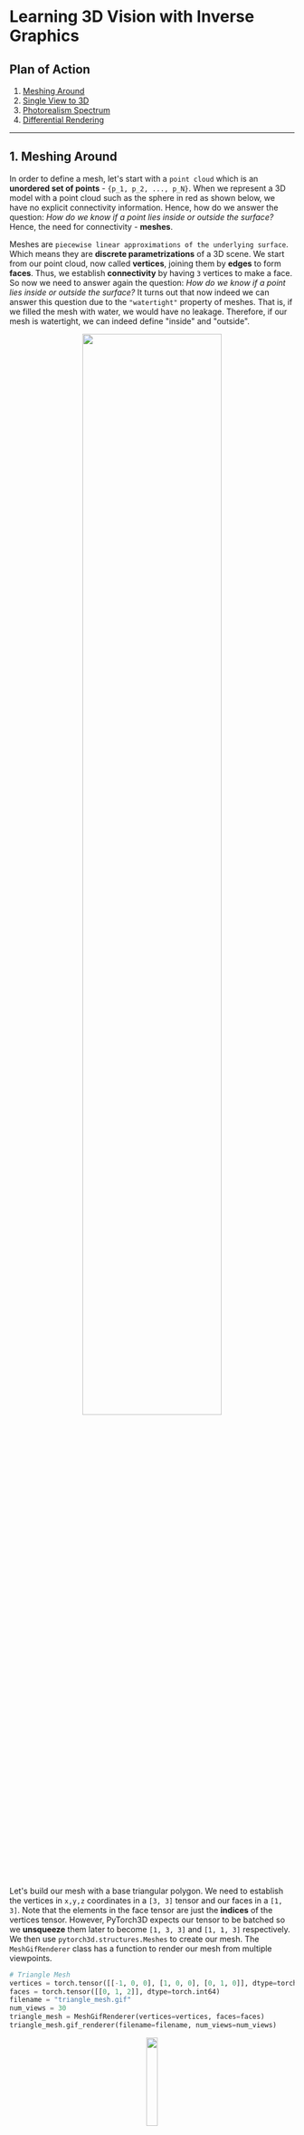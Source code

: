# Learning 3D Vision with Inverse Graphics

## Plan of Action

1. [Meshing Around](#ma)
2. [Single View to 3D](#sv3d)
3. [Photorealism Spectrum](#ps)
4. [Differential Rendering](#dr)




-------------------------
<a name="ma"></a>
## 1. Meshing Around
In  order to define a mesh, let's start with a ```point cloud``` which is an **unordered set of points** - ```{p_1, p_2, ..., p_N}```. When we represent a 3D model with a point cloud such as the sphere in red as shown below, we have no explicit connectivity information. Hence,  how do we answer the question: _How do we know if a point lies inside or outside the surface?_ Hence, the need for connectivity - **meshes**.

Meshes are ```piecewise linear approximations of the underlying surface```. Which means they are **discrete parametrizations** of a 3D scene. We start from our point cloud, now called **vertices**, joining them by **edges** to form **faces**. Thus, we establish **connectivity** by having ```3``` vertices to make a face. So now we need to answer again the question: _How do we know if a point lies inside or outside the surface?_ It turns out that now indeed we can answer this question due to the ```"watertight"``` property of meshes. That is, if we filled the mesh with water, we would have no leakage. Therefore, if our mesh is watertight, we can indeed define "inside" and "outside". 


<p align="center">
  <img src="https://github.com/yudhisteer/Rendering-Basics-with-PyTorch3D/assets/59663734/9a4a3334-cd07-4276-8a2d-b0b22574dddd" width="70%" />
</p>


Let's build our mesh with a base triangular polygon. We need to establish the vertices in ```x,y,z``` coordinates in a ```[3, 3]``` tensor and our faces in a ```[1, 3]```. Note that the elements in the face tensor are just the **indices** of the vertices tensor. However, PyTorch3D expects our tensor to be batched so we **unsqueeze** them later to become ```[1, 3, 3]``` and ```[1, 1, 3]``` respectively. We then use ```pytorch3d.structures.Meshes``` to create our mesh. The ```MeshGifRenderer``` class has a function to render our mesh from multiple viewpoints.

```python
# Triangle Mesh
vertices = torch.tensor([[-1, 0, 0], [1, 0, 0], [0, 1, 0]], dtype=torch.float32)
faces = torch.tensor([[0, 1, 2]], dtype=torch.int64)
filename = "triangle_mesh.gif"
num_views = 30
triangle_mesh = MeshGifRenderer(vertices=vertices, faces=faces)
triangle_mesh.gif_renderer(filename=filename, num_views=num_views)
```

<p align="center">
  <img src="https://github.com/yudhisteer/Rendering-Basics-with-PyTorch3D/assets/59663734/8aa00eb7-2e95-4a59-84b8-1502aec647aa" width="20%" />
</p>

### 1.1 Building mesh by mesh

Now that we have built a triangular mesh. We can use this as a base to create more complex 3D models such as a **cube**. Note that we need to use ```two``` sets of triangle faces to represent ```one``` face of the cube. Our cube will have ```8``` vertices and ```12``` triangular faces. Below is a step-by-step of joining all the 12 faces to form the final cube:



![square_mesh_0](https://github.com/yudhisteer/Rendering-Basics-with-PyTorch3D/assets/59663734/5c2ffa90-5a6a-423e-8e49-6778bb92dbdf)
![square_mesh_1](https://github.com/yudhisteer/Rendering-Basics-with-PyTorch3D/assets/59663734/4c93c08a-9af8-47b6-9bed-7f9b9c9de148)
![square_mesh_2](https://github.com/yudhisteer/Rendering-Basics-with-PyTorch3D/assets/59663734/10b999ac-2477-42cc-9bfb-e4e4810fdd92)
![square_mesh_3](https://github.com/yudhisteer/Rendering-Basics-with-PyTorch3D/assets/59663734/7826394f-9569-45dc-a3f8-299d8c7badef)
![square_mesh_4](https://github.com/yudhisteer/Rendering-Basics-with-PyTorch3D/assets/59663734/c63cd921-fd99-4f10-96dd-4c5352bda481)
![square_mesh_5](https://github.com/yudhisteer/Rendering-Basics-with-PyTorch3D/assets/59663734/8a155c59-9092-498e-a00b-800a8429db42)
![square_mesh_6](https://github.com/yudhisteer/Rendering-Basics-with-PyTorch3D/assets/59663734/1605f495-7657-4042-b857-10646950fe00)
![square_mesh_7](https://github.com/yudhisteer/Rendering-Basics-with-PyTorch3D/assets/59663734/154ee8e4-40dc-4988-9691-3c4d3c04b996)
![square_mesh_8](https://github.com/yudhisteer/Rendering-Basics-with-PyTorch3D/assets/59663734/8240347a-96ed-4988-a5ce-63609862f752)
![square_mesh_9](https://github.com/yudhisteer/Rendering-Basics-with-PyTorch3D/assets/59663734/0169c30c-ae4d-48b3-8fbd-352070a6741c)
![square_mesh_10](https://github.com/yudhisteer/Rendering-Basics-with-PyTorch3D/assets/59663734/79857298-9029-4251-bce7-6ed8d13504d8)
![square_mesh_11](https://github.com/yudhisteer/Rendering-Basics-with-PyTorch3D/assets/59663734/64cc9fac-6f51-40a4-ab2e-092afc10844a)

### 1.1 Render Mesh with Texture
Although we showed how our 3D model are made up of triangular meshes, we kind of jump ahead in rendering a mesh. Now let's look at a step by step process of how we can import a ".obj" file, its texture from a ```.mtl``` file and render it.

#### 1.1.1 Load data
We first start by loading our data using the ```load_obj``` function from ```pytorch3d.io```. This returns the vertices of shape ```[N_v, 3]```, the ```face_props``` tuple which contains the **vertex indices** (**verts_idx**) of shape ```[N_f, 3]``` and **texture indices** (**textures_idx**) of similar shape ```[N_f, 3]```, and the ```aux``` tuple which contains the **uv coordinate per vertex** (**verts_uvs**) of shape ```[N_t, 2]```.

```python
vertices, face_props, aux = load_obj(data_file)
```

```python
print(vertices.shape) #[N_v, 3]

faces = face_props.verts_idx #[N_f, 3]
faces_uvs = face_props.textures_idx #[N_f, 3]

verts_uvs = text_props.verts_uvs #[N_t, 2]
```

Note that all Pytorch3D elements need to be batched.

```python
vertices = vertices.unsqueeze(0)  # [1 x N_v x 3]
faces = faces.unsqueeze(0)  # [1 x N_f x 3]
```

#### 1.1.2 Load Texture
Pytorch3d mainly supports 3 types of textures formats **TexturesUV**, **TexturesVertex** and **TexturesAtlas**. TexturesVertex has only one color per vertex. TexturesUV has rather one color per corner of a face. The 3D object file ```.obj``` directs to the material ```.mtl``` file and the material file directs to the texture ``.png``` file. So if we only have a ```.obj``` file we can still render our mesh using a texture of our choice as such:

```python
texture_rgb = torch.ones_like(vertices.unsqueeze(0)) # [1 x N_v X 3]
texture_rgb = texture_rgb * torch.tensor([0.7, 0.7, 1])
```

We use ```TexturesVertex``` to define a texture for the rendering:

```python
textures = pytorch3d.renderer.TexturesVertex(texture_rgb)
```

However if we do have a texture map, we can load it as a normal image and visualize it:

```python
texture_map = plt.imread("cow_texture.png") #(1024, 1024, 3)
plt.imshow(texture_map)
plt.show()
```

<p align="center">
  <img src="https://github.com/yudhisteer/Learning-for-3D-Vision-with-Inverse-Graphics/assets/59663734/d177293c-feab-46af-9eb1-ee5c5f63f4d7" width="40%" />
</p>


We then use ```TexturesUV``` which is an auxiliary datastructure for storing vertex uv and texture maps for meshes.

```python
textures = pytorch3d.renderer.TexturesUV(
                        maps=torch.tensor([texture_map]),
                        faces_uvs=faces_uvs.unsqueeze(0),
                        verts_uvs=verts_uvs.unsqueeze(0)).to(device)
```


#### 1.1.3 Create Mesh
Next, we create an instance of a mesh using ```pytorch3d.structures.Meshes```. Our arguments are the vertices and faces batched, and the textures.

```python
meshes = pytorch3d.structures.Meshes(
    verts=vertices.unsqueeze(0), # batched tensor or a list of tensors
    faces=faces.unsqueeze(0),
    textures=textures)
```

#### 1.1.4 Position a Camera
We want to be able to generate images of our 3D model so we set up a camera. Below are the 4 coordinate systems for 3D data:

1. **World Coordinate System**: The environment where the object or scene exists.
2. **Camera View Coordinate System**: Originates at the image plane with the Z-axis perpendicular to this plane, and orientations are such that +X points left, +Y points up, and +Z points outward. A rotation (R) and translation (T) transform this from the world system.
3. **NDC (Normalized Device Coordinate) System**: Normalizes the coordinates within a view volume, with specific mappings for the corners based on aspect ratios and the near and far planes. This transformation uses the camera projection matrix (P).
4. **Screen Coordinate System**: Maps the view volume to pixel space, where (0,0) and (W,H) represent the top left and bottom right corners of the viewable screen, respectively.


<p align="center">
  <img src="https://github.com/yudhisteer/Learning-for-3D-Vision-with-Inverse-Graphics/assets/59663734/38bc9210-6967-43cd-9854-c7b160a384d1" width="90%" />
</p>
<div align="center">
    <p>Image source: <a href="https://arxiv.org/abs/1612.00593">PointNet: Deep Learning on Point Sets for 3D Classification and Segmentation</a></p>
</div>


We use the ```pytorch3d.renderer.FoVPerspectiveCameras``` function to generate a camera. Our 3D object lives in the world coordinates and we want to visualzie it in the image coordinates. We first need a **rotation** and **translation** matrix to build the **extrinsic matrix** of the camera, the **intrinsic matrix** will be supplied by PyTorch3D. 

```python
R = torch.eye(3).unsqueeze(0) # [1, 3, 3]
T = torch.tensor([[0, 0, 3]]) # [1, 3]

cameras = pytorch3d.renderer.FoVPerspectiveCameras(
    R=R,
    T=T,
    fov=60,
    device=device)
```

<p align="center">
  <img src="https://github.com/yudhisteer/Learning-for-3D-Vision-with-Inverse-Graphics/assets/59663734/246c18fe-64f7-4623-80ef-fe0e60e1552b" width="40%" />
</p>


Below we have the extrinsic matrix which consists of the translation and rotation matrix in **homogeneous** coordinates. 

```python
transform = cameras.get_world_to_view_transform()
print(transform.get_matrix()) # [1, 4, 4]
```

```python
tensor([[[ 1.,  0.,  0.,  0.],
         [ 0.,  1.,  0.,  0.],
         [ 0.,  0.,  1.,  0.],
         [ 0.,  0., 3.,  1.]]], device='cuda:0')
```
In the project [Pseudo-LiDARs with Stereo Vision](https://github.com/yudhisteer/Pseudo-LiDARs-with-Stereo-Vision), I explain more about the camera coordinate system:

<p align="center">
  <img src="https://github.com/yudhisteer/Learning-for-3D-Vision-with-Inverse-Graphics/assets/59663734/63ce3160-35c1-4bda-94e7-1d1a8e58fa2c" width="50%" />
</p>

Now when rendering an image, we may experience that our rendered image is white because the camera is not face our mesh. We have 2 solutions for this: **move the mesh** or **move the camera**.

We rotate our mesh 90 degrees clockwise. Notice how the camera is always facing towards the x-axis.

```python
relative_rotation = pytorch3d.transforms.euler_angles_to_matrix(torch.tensor([0, np.pi/2, 0]), "XYZ") # [3, 3]
vertices_rotate = vertices @ relative_rotation # [N_v, 3]
```

<table>
  <tr>
    <th><b>Before rotation</b></th>
    <th><b>After rotation</b></th>
  </tr>
  <tr>
    <td>
      <img src="https://github.com/yudhisteer/Learning-for-3D-Vision-with-Inverse-Graphics/assets/59663734/71b564b1-b3da-42bb-9c93-29c7f940fa91" alt="Image 1">
    </td>
    <td>
      <img src="https://github.com/yudhisteer/Learning-for-3D-Vision-with-Inverse-Graphics/assets/59663734/08e755f3-6cf9-4fff-a613-fc6ae9ab3439" alt="Image 2">
    </td>
  </tr>
</table>

Or we rotate the camera. Notice how the camera is now facing towards the z-axis:

```python
relative_rotation = pytorch3d.transforms.euler_angles_to_matrix(torch.tensor([0, np.pi/2, 0]), "XYZ") # [3, 3]
R_rotate = relative_rotation.unsqueeze(0) # [1, 3, 3]
```

<table>
  <tr>
    <th><b>Before rotation</b></th>
    <th><b>After rotation</b></th>
  </tr>
  <tr>
    <td>
      <img src="https://github.com/yudhisteer/Learning-for-3D-Vision-with-Inverse-Graphics/assets/59663734/71b564b1-b3da-42bb-9c93-29c7f940fa91" alt="Image 1">
    </td>
    <td>
      <img src="https://github.com/yudhisteer/Learning-for-3D-Vision-with-Inverse-Graphics/assets/59663734/9075d493-87a4-420b-bbf2-42a1b26d09be" alt="Image 2">
    </td>
  </tr>
</table>


#### 1.1.5 Create a renderer
To create a render we need a **rasterizer** which is given a pixel, which triangles correspond to it and a **shader**, that is, given triangle, texture, lighting, etc, how should the pixel be colored. 

```python
image_size = 512

# Rasterizer
raster_settings = pytorch3d.renderer.RasterizationSettings(image_size=image_size)
rasterizer = pytorch3d.renderer.MeshRasterizer(
    raster_settings=raster_settings)

# Shader
shader = pytorch3d.renderer.HardPhongShader(device=device)
```

```python
# Renderer
renderer = pytorch3d.renderer.MeshRenderer(
    rasterizer=rasterizer,
    shader=shader)
```


#### 1.1.6 Set up light
Our image will be pretty dark if we do not set up a light source in our world.

```python
lights = pytorch3d.renderer.PointLights(location=[[0, 0, -3]], device=device)
```

#### 1.1.7 Render Mesh


```python
image = renderer(meshes, cameras=cameras, lights=lights)
plt.imshow(image[0].cpu().numpy())
plt.show()
```


<p align="center">
  <img src="https://github.com/yudhisteer/Learning-for-3D-Vision-with-Inverse-Graphics/assets/59663734/f554efe4-3a91-4faa-8f66-7ecdfbb7d405" width="40%" />
  <img src="https://github.com/yudhisteer/Learning-for-3D-Vision-with-Inverse-Graphics/assets/59663734/e228231f-4f51-4c53-bae2-c29bd23060db" width="40%" />
</p>


### 1.2 Rendering Generic 3D Representations

#### 1.2.1 Rendering Point Clouds from RGB-D Images
Our dataset contains 3 images of the same plan. We have the RGB image, a depth map, a mask, and a Pytorch3D camera corresponding to the pose that the image was taken from. Frst, we want to convert the depth map int oa point cloud. For  that, we make use of the ```unproject_depth_image``` function which uses the camera intrinsics and extrinisics to cast a ray from every pixel in the image into world coordinates space. The ray's final distance is the depth value at that pixel, and the color of each point can be determined from the corresponding image pixel.

<p align="center">
  <img src="https://github.com/yudhisteer/Learning-for-3D-Vision-with-Inverse-Graphics/assets/59663734/27add765-3897-4b15-b847-146e0798a6bf" width="60%" />
</p>

<p align="center">
  <img src="https://github.com/yudhisteer/Learning-for-3D-Vision-with-Inverse-Graphics/assets/59663734/a9b0ab66-b165-404f-87b0-c4747b76df6d" width="49%" />
  <img src="https://github.com/yudhisteer/Learning-for-3D-Vision-with-Inverse-Graphics/assets/59663734/447cfc5b-c8c6-4de1-a313-bc9ddfaa1e5e" width="49%" />
</p>


#### 1.2.2 Parametric Functions
We can define a 3D object as a **parameteric function** and sample points along its surface and render these points. If we were to define the equation of a sphere with center ```(x_0, y_0, z_0)``` and radius ```R```. 

<p align="center">
  <img src="https://github.com/yudhisteer/Learning-3D-Vision-with-Inverse-Graphics/assets/59663734/b616a09b-9428-4323-82c8-d963b73244cd"/>
</p>

Now if we were to define the **parameteric function** of the sphere using the elevation angle (theta) and the azimuth angle (phi). Note that by sampling values of theta and phi, we can generate a sphere point cloud. 

<p align="center">
  <img src="https://github.com/yudhisteer/Learning-3D-Vision-with-Inverse-Graphics/assets/59663734/e9decac9-5f5b-4def-afd6-42c57686502e"/>
</p>

Below are the rendered point clouds where we sampled ```50```, ```300``` and ```1000``` points on the surface respectively.

<p align="center">
  <img src="https://github.com/yudhisteer/Learning-3D-Vision-with-Inverse-Graphics/assets/59663734/6a66b82b-e239-48ae-8bf1-1629f4fc40a7" width="30%" />
  <img src="https://github.com/yudhisteer/Learning-3D-Vision-with-Inverse-Graphics/assets/59663734/2c1d61fc-24be-463b-b14e-dab07c824b81" width="30%" />
  <img src="https://github.com/yudhisteer/Learning-3D-Vision-with-Inverse-Graphics/assets/59663734/9dd55c63-539e-40de-a5a5-8f9b8cf74c36" width="30%" />
</p>




#### 1.2.3 Implicit Surfaces
An implicit function is a way to define a shape **without** explicitly listing its **coordinates**. The function ```F(x, y, z)``` describes the surface by its "**zero level-set**," which means all points ```(x, y, z)``` that satisfy ```F(x, y, z) = 0``` belong to the surface. 

To visualize a shape defined by an implicit function, we start by **discretizing** 3D space into a ```grid of voxels``` (**volumetric pixels**). We then evaluate the function ```F``` at each voxel's coordinates to determine whether each voxel should be part of the shape (i.e., does it satisfy the equation ```F = 0```?). The result of this process is stored in a voxel grid, a 3D array where each value indicates whether the corresponding voxel is inside or outside the shape.

To reconstruct the mesh, we use the **marching cubes algorithm**, which helps us **extract surfaces** at a specific threshold level (0-level set). In practice, we can create our voxel grid using ```torch.meshgrid```, which helps in setting up coordinates for each voxel in our space. We use these coordinates to evaluate our mathematical function. After setting up the voxel grid, we apply the ```mcubes``` library to transform this grid into a **triangle mesh**.

The implicit function for a torus:

<p align="center">
  <img src="https://github.com/yudhisteer/Learning-3D-Vision-with-Inverse-Graphics/assets/59663734/4092a638-5327-4f1d-8f0f-685ec2c6e7a6"/>
</p>

Below we have the torus with voxel size ```20```, ```30```, and ```80``` respectively.

<p align="center">
  <img src="https://github.com/yudhisteer/Learning-3D-Vision-with-Inverse-Graphics/assets/59663734/741c5bd9-2c44-4fcd-b346-5a4f85fa8ef6" width="30%" />
  <img src="https://github.com/yudhisteer/Learning-3D-Vision-with-Inverse-Graphics/assets/59663734/4e0465af-af8f-425c-815c-3f19069344cc" width="30%" />
  <img src="https://github.com/yudhisteer/Learning-3D-Vision-with-Inverse-Graphics/assets/59663734/4002533d-b898-45c1-88fa-2755e96e3ef6" width="30%" />
</p>

So how is these torus different from the point cloud ones? With implicit surfaces, we have **connectivity** between the vertices as compared to point clouds which has no connectivity.

#### 1.2.4 Sampling Points on Meshes 

One way to convert meshes into point clouds would be simply to use the **vertices**.But this can be problematic if the triangular mesh - **faces**- are of different sizes. A better method is **uniform sampling** of the surface through **stratified sampling**. Below is the process:

1. Choose a triangle to sample from based on its size; larger triangles (larger area) have a higher chance of being chosen.
2. Inside the chosen triangle, pick a random spot. This is done using something called **barycentric coordinates**, which help in defining a point in relation to the triangle’s corners.
3. Calculate the exact position of this random spot on the triangle to get a uniform spread of points across the entire mesh.

Below is an example whereby we take a triangle mesh and the number of samples and outputs a point cloud. We randomly sample ```1000```, ```10000```, and ```100000``` points respectively.

<p align="center">
  <img src="https://github.com/yudhisteer/Learning-3D-Vision-with-Inverse-Graphics/assets/59663734/0ce2baa6-e279-4729-88cb-6652c793467d" width="30%" />
  <img src="https://github.com/yudhisteer/Learning-3D-Vision-with-Inverse-Graphics/assets/59663734/bcf98e06-8a0f-4699-b19e-cae5d8ef4e5c" width="30%" />
  <img src="https://github.com/yudhisteer/Learning-3D-Vision-with-Inverse-Graphics/assets/59663734/fcf169f1-fa94-4304-a687-1d59feafabf8" width="30%" />
</p>


-------------------------
<a name="sv3d"></a>
## 2. Single View to 3D

### 2.1 Learning to Predict Volumetric 3D

![image](https://github.com/yudhisteer/Learning-3D-Vision-with-Inverse-Graphics/assets/59663734/a54c54b4-2104-4101-af49-e8299255e49b)

<p align="center">
  <img src="https://github.com/yudhisteer/Learning-3D-Vision-with-Inverse-Graphics/assets/59663734/56b1ecc8-c7e3-44bb-ab57-1cac9c4e0e49" width="30%" />
  <img src="https://github.com/yudhisteer/Learning-3D-Vision-with-Inverse-Graphics/assets/59663734/b21dde0e-2d7b-48e8-af03-5222f1d08195" width="30%" />
  <img src="https://github.com/yudhisteer/Learning-3D-Vision-with-Inverse-Graphics/assets/59663734/f63c2471-3cd4-49a7-97d5-ee08931fcdcd" width="30%" />
</p>

### 2.2 Image to voxel grid





### 2.2 Learning to Predict Point Clouds



### 2.3 Learning to Predict Meshes










-------------------------
<a name="ps"></a>
## 3. Photorealism Spectrum




-------------------------
<a name="dr"></a>
## 4. Differential Rendering



-------------------------
## References
1. https://www.andrew.cmu.edu/course/16-889/projects/
2. https://www.educative.io/courses/3d-machine-learning-with-pytorch3d
3. https://towardsdatascience.com/how-to-render-3d-files-using-pytorch3d-ef9de72483f8
4. https://towardsdatascience.com/glimpse-into-pytorch3d-an-open-source-3d-deep-learning-library-291a4beba30f
5. https://www.youtube.com/watch?v=MOBAJb5nJRI
6. https://www.youtube.com/watch?v=v3hTD9m2tM8&t
7. https://www.youtube.com/watch?v=468Cxn1VuJk&list=PL3OV2Akk7XpDjlhJBDGav08bef_DvIdH2&index=4
8. https://github.com/learning3d
9. https://geometric3d.github.io/
10. https://learning3d.github.io/schedule.html
11. https://www.scenerepresentations.org/courses/inverse-graphics-23/
12. https://www-users.cse.umn.edu/~hspark/CSci5980/csci5980_3dvision.html
13. https://github.com/mint-lab/3dv_tutorial
14. https://uni-tuebingen.de/fakultaeten/mathematisch-naturwissenschaftliche-fakultaet/fachbereiche/informatik/lehrstuehle/autonomous-vision/lectures/computer-vision/
15. https://www.youtube.com/watch?v=_M21DcHaMrg&list=PLZk0jtN0g8e_4gGYEpm1VYPh8xNka66Jt&index=6
16. https://learn.udacity.com/courses/cs291
17. https://madebyevan.com/webgl-path-tracing/
18. https://numfactory.upc.edu/web/Geometria/signedDistances.html
19. https://mobile.rodolphe-vaillant.fr/entry/86/implicit-surface-aka-signed-distance-field-definition
20. https://www.youtube.com/watch?v=KnUFccsAsfs&t=2512s
